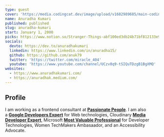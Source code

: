 ```yaml
---
type: guest
cover: 'https://media.codingcat.dev/image/upload/v1682989685/main-codingcatdev-photo/podcast-guest/miracle_404'
name: Anuradha Kumari
published: published
slug: anuradha-kumari
start: January 1, 2000
picks: https://www.notion.so/Stranger-Things-abf100ed3db24b71bf812133e963f2b6, https://www.notion.so/GAAD-Global-Accessibility-Awareness-Day-c519407d203a4d46acf67bd19ac91e2c
socials:
  devto: https://dev.to/anuradhakumari
  linkedin: https://www.linkedin.com/in/anuradha15/
  github: https://github.com/anuk79
  twitter: 'https://twitter.com/miracle_404'
  youtube: 'https://www.youtube.com/channel/UCzv8q9-tSIQuTDzgB1BgXMQ'
websites:
  - https://www.anuradhakumari.com/
  - https://anuradhak.medium.com/
---
```


## Profile

I am working as a frontend consultant at **[Passionate People](https://www.linkedin.com/company/passionatepeoplenl/mycompany/)**. I am also a **[Google Developers Expert](https://developers.google.com/community/experts)** for Web technologies, Cloudinary **[Media Developer Expert](https://cloudinary.com/mde)**, Microsoft **[Most Valuable Professional](https://mvp.microsoft.com/en-us/PublicProfile/5004678?fullName=Anuradha%20Kumari)** for Developer Technologies, Women TechMakers Ambasaador, and an Accessibility Advocate.
